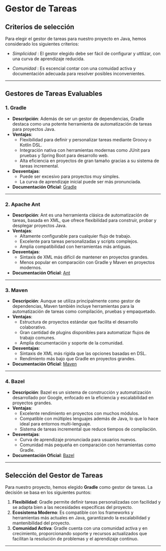 # Gestor de Tareas

## Criterios de selección
Para elegir el gestor de tareas para nuestro proyecto en Java, hemos considerado los siguientes criterios:

- *Simplicidad* : El gestor elegido debe ser fácil de configurar y uttlizar, con una curva de aprendizaje reducida.

- *Comunidad* : Es escencial contar con una comuidad activa y documentación adecuada para resolver posibles inconvenientes.

---

## **Gestores de Tareas Evaluables**  
### **1. Gradle**  
- **Descripción**: Además de ser un gestor de dependencias, Gradle destaca como una potente herramienta de automatización de tareas para proyectos Java.
- **Ventajas**:  
  - Flexibilidad para definir y personalizar tareas mediante Groovy o Kotlin DSL.  
  - Integración nativa con herramientas modernas como JUnit para pruebas y Spring Boot para desarrollo web.  
  - Alta eficiencia en proyectos de gran tamaño gracias a su sistema de tareas incremental.  
- **Desventajas**:  
  - Puede ser excesivo para proyectos muy simples.  
  - La curva de aprendizaje inicial puede ser más pronunciada.  
- **Documentación Oficial**: [Gradle](https://gradle.org/)  

---

### **2. Apache Ant**  
- **Descripción**: Ant es una herramienta clásica de automatización de tareas, basada en XML, que ofrece flexibilidad para construir, probar y desplegar proyectos Java.  
- **Ventajas**:  
  - Altamente configurable para cualquier flujo de trabajo.  
  - Excelente para tareas personalizadas y scripts complejos.  
  - Amplia compatibilidad con herramientas más antiguas.  
- **Desventajas**:  
  - Sintaxis de XML más difícil de mantener en proyectos grandes.  
  - Menos popular en comparación con Gradle y Maven en proyectos modernos.  
- **Documentación Oficial**: [Ant](https://ant.apache.org/)  

---

### **3. Maven**  
- **Descripción**: Aunque se utiliza principalmente como gestor de dependencias, Maven también incluye herramientas para la automatización de tareas como compilación, pruebas y empaquetado.  
- **Ventajas**:  
  - Estructura de proyectos estándar que facilita el desarrollo colaborativo.  
  - Gran cantidad de plugins disponibles para automatizar flujos de trabajo comunes.  
  - Amplia documentación y soporte de la comunidad.  
- **Desventajas**:  
  - Sintaxis de XML más rígida que las opciones basadas en DSL.  
  - Rendimiento más bajo que Gradle en proyectos grandes.  
- **Documentación Oficial**: [Maven](https://maven.apache.org/)  

---

### **4. Bazel**  
- **Descripción**: Bazel es un sistema de construcción y automatización desarrollado por Google, enfocado en la eficiencia y escalabilidad en proyectos grandes.  
- **Ventajas**:  
  - Excelente rendimiento en proyectos con muchos módulos.  
  - Compatible con múltiples lenguajes además de Java, lo que lo hace ideal para entornos multi-lenguaje.  
  - Sistema de tareas incremental que reduce tiempos de compilación.  
- **Desventajas**:  
  - Curva de aprendizaje pronunciada para usuarios nuevos.  
  - Comunidad más pequeña en comparación con herramientas como Gradle.  
- **Documentación Oficial**: [Bazel](https://bazel.build/)  

---

## **Selección del Gestor de Tareas**  

Para nuestro proyecto, hemos elegido **Gradle** como gestor de tareas. La decisión se basa en los siguientes puntos:  

1. **Flexibilidad**: Gradle permite definir tareas personalizadas con facilidad y se adapta bien a las necesidades específicas del proyecto.   
2. **Ecosistema Moderno**: Es compatible con los frameworks y herramientas más actuales en Java, garantizando la escalabilidad y mantenibilidad del proyecto.
3. **Comunidad Activa**: Gradle cuenta con una comunidad activa y en crecimiento, proporcionando soporte y recursos actualizados que facilitan la resolución de problemas y el aprendizaje continuo.

---
